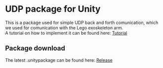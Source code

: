 # UDP package for Unity
This is a package used for simple UDP back and forth comunication, which we used for comunication with the Lego exoskeleton arm.  
A tutorial on how to implement it can be found here: [Tutorial](https://gitlab.gbar.dtu.dk/ReHyb/arm-exoskeleton/wikis/01---Beginner-tutorial)

## Package download
The latest .unitypackage can be found here: [Release](Release/UdpUnityPackage.unitypackage)